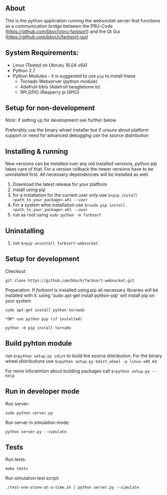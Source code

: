 About
----
This is the python application running the websocket server that functions as a communication bridge between the PRU-Code (https://github.com/bbvch/pru-farbsort) and the Qt Gui (https://github.com/bbvch/farbsort-gui) 



System Requirements:
----

 * Linux (Tested on Ubnutu 16.04 x64)
 * Python 2.7 
 * Python Modules - it is suggested to use ```pip``` to install these
   * Tornado Webserver (python module)
   * Adafruit-bbio (Adafruit beaglebone io)
   * RPi.GPIO (Rasperry pi GPIO)


Setup for non-development
----
_Note_: if setting up for development see further below

Preferably use the binary wheel installer but if unsure about platform support or need for advanced debugging use the source distribution

Installing & running
---
New versions can be installed over any old installed versions, python pip takes care of that. For a version rollback the newer versions have to be uninstalled first. All necessary dependencies will be installed as well. 

1. Download the latest release for your platform
1. install using pip
  1. for a installation for the current user only use ```$>pip install <path_to_your_package>.whl --user```
  1. For a system whie installation use ```$>sudo pip install <path_to_your_package>.whl --user```
1. run as root using ```sudo python -m farbsort```

Uninstalling
---
1. run ```$>pip uninstall farbsort-websocket```


Setup for development
-----

Checkout:
```
git clone https://github.com/bbvch/farbsort-websocket.git
```

Preparation:
If *farbsort* is installed  using pip all necessary libraries will be installed with it. 
using 'sudo apt-get install python-pip' will install pip on your system

```
sudo apt-get install python-tornado 
```
	*OR* use python pip (if installed)
```
python -m pip install tornado
```
Build pyhton module 
---
run ```$>python setup.py sdist``` to build the source distribution. 
For the binary wheel distributions use ```$>python setup.py bdist_wheel -p linux-x86_64```

For more inforamtion about building packages call ```$>python setup.py --help```


Run in developer mode
---

Run server:
```
sudo python server.py
```

Run server in simulation mode:
```
python server.py --simulate
```


Tests
-----

Run tests:
```
make tests
```

Run simulation test script:
```
./test-one-stone-at-a-time.sh | python server.py --simulate
```
